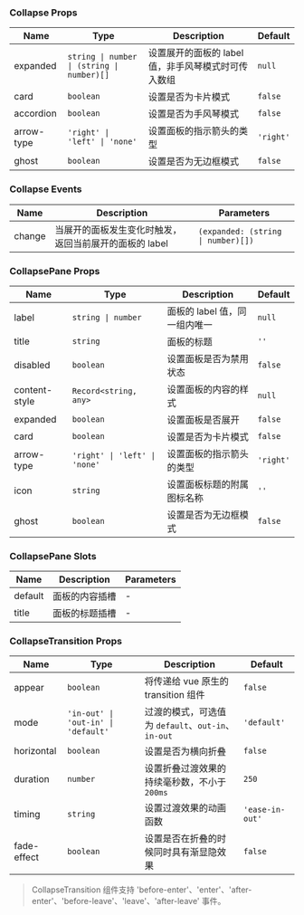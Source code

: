 ### Collapse Props

| Name       | Type                      | Description                                                       | Default  |
| ---------- | ------------------------- | ---------------------------------------------------------- | ------- |
| expanded   | `string \| number \| (string \| number)[]` | 设置展开的面板的 label 值，非手风琴模式时可传入数组        | `null`    |
| card       | `boolean`                   | 设置是否为卡片模式                                         | `false`   |
| accordion  | `boolean`                   | 设置是否为手风琴模式                                       | `false`   |
| arrow-type | `'right' \| 'left' \| 'none'`                    | 设置面板的指示箭头的类型 | `'right'` |
| ghost      | `boolean`                   | 设置是否为无边框模式                                       | `false`   |

### Collapse Events

| Name      | Description                                                   | Parameters            |
| --------- | ------------------------------------------------------ | --------------- |
| change | 当展开的面板发生变化时触发，返回当前展开的面板的 label | `(expanded: (string \| number)[])` |

### CollapsePane Props

| Name          | Type             | Description                                                       | Default  |
| ------------- | ---------------- | ---------------------------------------------------------- | ------- |
| label         | `string \| number` | 面板的 label 值，同一组内唯一                              | `null`    |
| title         | `string`           | 面板的标题                                                 | `''`      |
| disabled      | `boolean`          | 设置面板是否为禁用状态                                     | `false`   |
| content-style | `Record<string, any>`           | 设置面板的内容的样式                                       | `null`    |
| expanded      | `boolean`          | 设置面板是否展开                                           | `false`   |
| card          | `boolean`          | 设置是否为卡片模式                                         | `false`   |
| arrow-type    | `'right' \| 'left' \| 'none'`           | 设置面板的指示箭头的类型 | `'right'` |
| icon          | `string`           | 设置面板标题的附属图标名称                                 | `''`      |
| ghost         | `boolean`          | 设置是否为无边框模式                                       | `false`   |

### CollapsePane Slots

| Name    | Description           | Parameters |
| ------- | -------------- | --- |
| default | 面板的内容插槽 | - |
| title   | 面板的标题插槽 | - |

### CollapseTransition Props

| Name        | Type    | Description                                               | Default        |
| ----------- | ------- | -------------------------------------------------- | ------------- |
| appear      | `boolean` | 将传递给 vue 原生的 transition 组件                | `false`         |
| mode        | `'in-out' \| 'out-in' \| 'default'`  | 过渡的模式，可选值为 `default`、`out-in`、`in-out` | `'default'`     |
| horizontal  | `boolean` | 设置是否为横向折叠                                 | `false`         |
| duration    | `number`  | 设置折叠过渡效果的持续毫秒数，不小于 `200ms`                       | `250`           |
| timing      | `string`  | 设置过渡效果的动画函数                             | `'ease-in-out'` |
| fade-effect | `boolean` | 设置是否在折叠的时候同时具有渐显隐效果             | `false`         |

> CollapseTransition 组件支持 'before-enter'、'enter'、'after-enter'、'before-leave'、'leave'、'after-leave' 事件。
